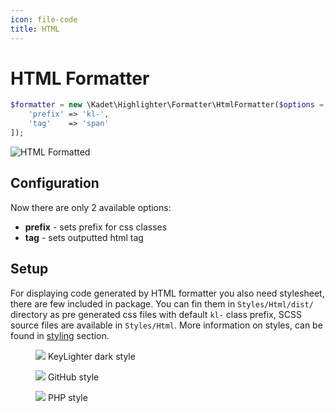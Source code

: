 ```yaml
---
icon: file-code
title: HTML
---
```


# HTML Formatter 

```php
$formatter = new \Kadet\Highlighter\Formatter\HtmlFormatter($options = [
    'prefix' => 'kl-',
    'tag'    => 'span'
]);
```

![HTML Formatted](https://i.imgur.com/bWEpPX9.png)

## Configuration

Now there are only 2 available options:
 - **prefix** - sets prefix for css classes
 - **tag**    - sets outputted html tag

## Setup

For displaying code generated by HTML formatter you also need stylesheet, there are few included in package. 
You can fin them in `Styles/Html/dist/` directory as pre generated css files with default `kl-` class prefix,
SCSS source files are available in `Styles/Html`. More information on styles, can be found in [styling](#styling) 
section.

<div class="row">
    <figure class="col-md-4">
        <img src="https://i.imgur.com/6YjR7Z6.png" />
        <caption>KeyLighter dark style</caption>
    </figure>
    <figure class="col-md-4">
        <img src="https://i.imgur.com/sY97WxC.png" />
        <caption>GitHub style</caption>
    </figure>
    <figure class="col-md-4">
        <img src="https://i.imgur.com/Z1XqcUs.png" />
        <caption>PHP style</caption>
    </figure>
</div>

